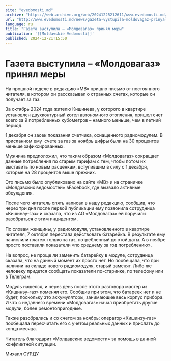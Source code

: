 ```yaml
---
site: "evedomosti.md"
archive: "https://web.archive.org/web/20241225212611/www.evedomosti.md/news/gazeta-vystupila-moldovagaz-prinyal-mery"
url: "http://www.evedomosti.md/news/gazeta-vystupila-moldovagaz-prinyal-mery"
language: ru
title: "Газета выступила – «Молдовагаз» принял меры"
publication: '[[Moldavskie Vedomosti]]'
published: 2024-12-21T15:50
---
```


# Газета выступила – «Молдовагаз» принял меры

На прошлой неделе в редакцию «МВ» пришло письмо от постоянного читателя, в котором он рассказывал о странных счетах, которые он получает за газ.

За октябрь 2024 года жителю Кишинева, у которого в квартире установлен двухконтурный котел автономного отопления, пришел счет всего за 9 потребленных кубометров – намного меньше, чем в летний период.

1 декабря он засек показания счетчика, оснащенного радиомодулем. В присланном ему  счете за газ за ноябрь цифры были на 30 процентов меньше зафиксированных.

Мужчина предположил, что таким образом «Молдовагаз» сокращает данные потребления по старым тарифам с тем, чтобы потом их выставить по новым расценкам, вступившим в силу с 1 декабря, которые на 28 процентов выше прежних.

Это письмо было опубликовано на сайте «МВ» и на страничке «Молдавских ведомостей» вFacebook, где вызвало активные обсуждения.

После чего читатель опять написал в нашу редакцию, сообщив, что через три дня после первой публикации ему позвонила сотрудница «Кишинэу-газ» и сказала, что из АО «Молдовагаз» ей поручили разобраться с этим инцидентом.

По словам женщины, у радиомодуля, установленного в квартире читателя, 7 октября перестала действовать батарейка. В результате ему начислили платеж только за газ, потребленный до этой даты. А в ноябре просто поставили показатели «по среднему за год потреблению».

На вопрос, не проще ли заменить батарейку в модуле, сотрудница сказала, что на данный момент их просто нет. Но пообещала, что при наличии на складе нового радиомодуля, старый заменят. Либо же человеку придется сообщать показатели по-старинке, по телефону или в Телеграм.

Модуль нашелся, и через день после этого разговора мастер из «Кишинэу-газ» поменял его. Сообщив при этом, что батареек нет и не будет, поскольку это аккумуляторы, занимающие весь корпус прибора. И что с недавнего времени «Молдовагаз» начал приобретать другие модули, более ремонтопригодные.

Также разобрались и со счетом за ноябрь: оператор «Кишинэу-газ» пообещала пересчитать его с учетом реальных данных и прислать до конца месяца.

Читатель благодарит «Молдавские ведомости» за помощь в данной конфликтной ситуации.

Михаил СУРДУ